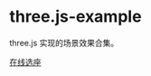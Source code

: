 # three.js-example

three.js 实现的场景效果合集。

[在线选座](https://project.aodazhang.com/three.js-example/#/taodou-ticket)
